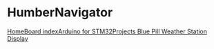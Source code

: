# HumberNavigator
[HomeBoard indexArduino for STM32Projects
Blue Pill Weather Station Display](http://stm32duino.com/viewtopic.php?t=843)
